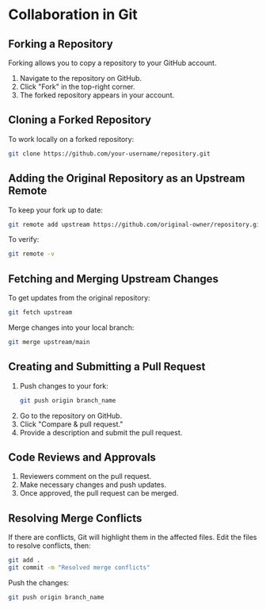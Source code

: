 # Collaboration in Git

## Forking a Repository
Forking allows you to copy a repository to your GitHub account.
1. Navigate to the repository on GitHub.
2. Click "Fork" in the top-right corner.
3. The forked repository appears in your account.

## Cloning a Forked Repository
To work locally on a forked repository:
```sh
git clone https://github.com/your-username/repository.git
```

## Adding the Original Repository as an Upstream Remote
To keep your fork up to date:
```sh
git remote add upstream https://github.com/original-owner/repository.git
```
To verify:
```sh
git remote -v
```

## Fetching and Merging Upstream Changes
To get updates from the original repository:
```sh
git fetch upstream
```
Merge changes into your local branch:
```sh
git merge upstream/main
```

## Creating and Submitting a Pull Request
1. Push changes to your fork:
   ```sh
   git push origin branch_name
   ```
2. Go to the repository on GitHub.
3. Click "Compare & pull request."
4. Provide a description and submit the pull request.

## Code Reviews and Approvals
1. Reviewers comment on the pull request.
2. Make necessary changes and push updates.
3. Once approved, the pull request can be merged.

## Resolving Merge Conflicts
If there are conflicts, Git will highlight them in the affected files. Edit the files to resolve conflicts, then:
```sh
git add .
git commit -m "Resolved merge conflicts"
```
Push the changes:
```sh
git push origin branch_name
```
